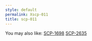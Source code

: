 ```yaml
---
style: default
permalink: Xscp-011
title: scp-011
---
```

You may also like:
[SCP-1698](http://scp-wiki.net/scp-1698)
[SCP-2635](http://scp-wiki.net/scp-2635)